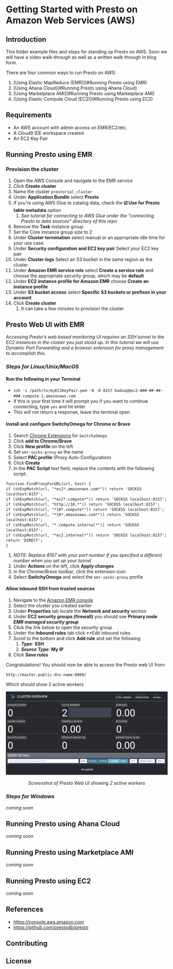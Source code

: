 # Getting Started with Presto on Amazon Web Services (AWS)

## Introduction

This folder example files and steps for standing up Presto on AWS.
Soon we will have a video walk-through as well as a written walk through in blog form.

There are four common ways to run Presto on AWS:

1. [Using Elastic MapReduce (EMR)](#Running Presto using EMR)
2. [Using Ahana Cloud](#Running Presto using Ahana Cloud)
3. [Using Marketplace AMI](#Running Presto using Marketplace AMI)
4. [Using Elastic Compute Cloud (EC2)](#Running Presto using EC2)

## Requirements

- An AWS account with admin access on EMR/EC2/etc.
- A Cloud9 IDE workspace created
- An EC2 Key Pair

## Running Presto using EMR

### Provision the cluster
1. Open the AWS Console and navigate to the EMR service
2. Click **Create cluster**
3. Name the cluster ```prestorial_cluster```
4. Under **Application Bundle** select **Presto**
5. If you're using AWS Glue to catalog data, check the **☑️ Use for Presto table metadata** option
   1. *See tutorial for connecting to AWS Glue under the "connecting Presto to data sources" directory of this repo*
6. Remove the **Task** instance group
7. Set the Core instance group size to 2
8. Under **Cluster termination** select manual or an appropriate idle time for your use case.
9. Under **Security configuration and EC2 key pair** Select your EC2 key pair
10. Under **Cluster logs** Select an S3 bucket in the same region as the cluster
11. Under **Amazon EMR service role** select **Create a service role** and choose the appropriate security group, which may be **default**
12. Under **EC2 instance profile for Amazon EMR** choose **Create an instance profile**
13. Under **S3 bucket access** select **Specific S3 buckets or prefixes in your account**
14. Click **Create cluster**
    1. It can take a few minutes to provision the cluster

## Presto Web UI with EMR

*Accessing Presto's web based monitoring UI requires an SSH tunnel to the EC2 instances in the cluster you just stood up.  In this tutorial we will use Dynamic Port Forwarding and a browser extension for proxy management to accomplish this.*

### ***Steps for Linux/Unix/MacOS***
#### Run the following in your Terminal
   - ```ssh -i /path/to/myEC2KeyPair.pem -N -D 8157 hadoop@ec2-###-##-##-###.compute-1.amazonaws.com```
   - If this is your first time it will prompt you if you want to continue connecting, type ```yes``` and hit enter
   - This will not return a response, leave the terminal open
#### Install and configure SwitchyOmega for Chrome or Brave
   1. Search [Chrome Extensions](https://chrome.google.com/webstore/category/extensions) for ```SwitchyOmega```
   2. Click **add to Chrome/Brave**
   3. Click **New profile** on the left
   4. Set ```emr-socks-proxy``` as the name 
   5. Select **PAC profile** (Proxy Auto-Configuration)
   6. Click **Create** 
   7. In the **PAC Script** text field, replace the contents with the following script.

```
function FindProxyForURL(url, host) { 
if (shExpMatch(url, "*ec2*.amazonaws.com*")) return 'SOCKS5 localhost:8157';
if (shExpMatch(url, "*ec2*.compute*")) return 'SOCKS5 localhost:8157';
if (shExpMatch(url, "http://10.*")) return 'SOCKS5 localhost:8157';
if (shExpMatch(url, "*10*.compute*")) return 'SOCKS5 localhost:8157';
if (shExpMatch(url, "*10*.amazonaws.com*")) return 'SOCKS5 localhost:8157';
if (shExpMatch(url, "*.compute.internal*")) return 'SOCKS5 localhost:8157';
if (shExpMatch(url, "*ec2.internal*")) return 'SOCKS5 localhost:8157';
return 'DIRECT';
}
```
   1. *NOTE: Replace 8157 with your port number if you specified a different number when you set up your tunnel*
   2. Under **Actions** on the left, click **Apply changes**
   3. In the Chrome/Brave toolbar, click the extension icon
   4. Select **SwitchyOmega** and select the ```emr-socks-proxy``` profile

#### Allow inbound SSH from trusted sources

1. Navigate to the [Amazon EMR console](https://console.aws.amazon.com/elasticmapreduce/)
2. Select the cluster you created earlier
3. Under **Properties** tab locate the **Network and security** section
4. Under **EC2 security groups (firewall)** you should see **Primary node** ***EMR managed security group***
5. Click the link below to open the security group 
6. Under the **Inbound rules** tab click **Edit inbound rules
7. Scroll to the bottom and click **Add rule** and set the following
   1. ***Type***: **SSH**
   2. ***Source Type***: **My IP**
8. Click **Save rules**

Congratulations!  You should now be able to access the Presto web UI from:
```
http://master-public-dns-name:8889/
```
Which should show 2 active workers

![Presto Web UI showing 2 active workers](./screenshots/prestowebui_online.png)
*<p align="center">Screenshot of Presto Web UI showing 2 active workers</p>*

### ***Steps for Windows***

*coming soon*

## Running Presto using Ahana Cloud

*coming soon*

## Running Presto using Marketplace AMI

*coming soon*

## Running Presto using EC2

*coming soon*


## References

- https://console.aws.amazon.com
- https://github.com/prestodb/presto

## Contributing

[//]: # (See the [CONTRIBUTING]&#40;CONTRIBUTING.md&#41; file for how to help out.)

## License

